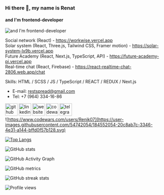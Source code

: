 ### Hi there 👋, my name is Renat
#### and I'm frontend-developer
![and I'm frontend-developer](https://camo.githubusercontent.com/2bdcaeca6d54760855aa61b5920b0a7ca54f75e33aab1e3f6aa0f50f90d61e30/68747470733a2f2f692e6962622e636f2f624c50424c38662f70686f746f2e6a7067)

Social network (React) - https://workwise.vercel.app <br>
Solar system (React, Three.js, Tailwind CSS, Framer motion) - https://solar-system-lx9b.vercel.app <br>
Future Academy (React, Next.js, TypeScript, API) - https://future-academy-pi.vercel.app <br>
Real-time chat (React, Firebase) - https://react-realtime-chat-2806.web.app/chat

Skills: HTML / SCSS / JS / TypeScript / REACT / REDUX / Next.js

- E-mail: restspread@gmail.com 
- Tel: +7 (964) 334-16-86 

[<img src='https://cdn.jsdelivr.net/npm/simple-icons@3.0.1/icons/github.svg' alt='github' height='40'>](https://github.com/Renik07)  [<img src='https://cdn.jsdelivr.net/npm/simple-icons@3.0.1/icons/linkedin.svg' alt='linkedin' height='40'>](https://www.linkedin.com/in/renat-gayazutdinov-07344a65/)  [<img src='https://cdn.jsdelivr.net/npm/simple-icons@3.0.1/icons/icloud.svg' alt='website' height='40'>](https://workwise.vercel.app)  [<img src='https://cdn.jsdelivr.net/npm/simple-icons@3.0.1/icons/codewars.svg' alt='codewars' height='40'>](https://www.codewars.com/users/Renik07)  [<img src='https://cdn.jsdelivr.net/npm/simple-icons@3.0.1/icons/telegram.svg' alt='telegram' height='40'>](https://t.me/restspread)  
![https://www.codewars.com/users/Renik07](https://user-images.githubusercontent.com/54742054/184552054-20c8ab7c-3346-4e31-a144-bffd0f57b128.svg)


[![Top Langs](https://github-readme-stats.vercel.app/api/top-langs/?username=Renik07)](https://github.com/anuraghazra/github-readme-stats)

![GitHub stats](https://github-readme-stats.vercel.app/api?username=Renik07&show_icons=true)  

![GitHub Activity Graph](https://activity-graph.herokuapp.com/graph?username=Renik07)  

![GitHub metrics](https://metrics.lecoq.io/Renik07)  

![GitHub streak stats](https://github-readme-streak-stats.herokuapp.com/?user=Renik07)  

![Profile views](https://gpvc.arturio.dev/Renik07)  
